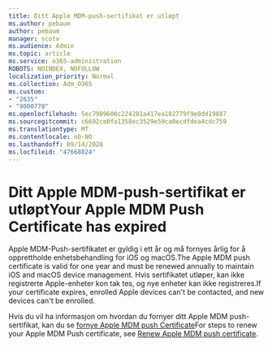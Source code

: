 ```yaml
---
title: Ditt Apple MDM-push-sertifikat er utløpt
ms.author: pebaum
author: pebaum
manager: scotv
ms.audience: Admin
ms.topic: article
ms.service: o365-administration
ROBOTS: NOINDEX, NOFOLLOW
localization_priority: Normal
ms.collection: Adm_O365
ms.custom:
- "2635"
- "9000770"
ms.openlocfilehash: 5ec7989600c224281a417ea102779f9e0dd19887
ms.sourcegitcommit: c6692ce0fa1358ec3529e59ca0ecdfdea4cdc759
ms.translationtype: MT
ms.contentlocale: nb-NO
ms.lasthandoff: 09/14/2020
ms.locfileid: "47668824"
---
```

# <a name="your-apple-mdm-push-certificate-has-expired"></a><span data-ttu-id="ece5a-102">Ditt Apple MDM-push-sertifikat er utløpt</span><span class="sxs-lookup"><span data-stu-id="ece5a-102">Your Apple MDM Push Certificate has expired</span></span>

<span data-ttu-id="ece5a-103">Apple MDM-Push-sertifikatet er gyldig i ett år og må fornyes årlig for å opprettholde enhetsbehandling for iOS og macOS.</span><span class="sxs-lookup"><span data-stu-id="ece5a-103">The Apple MDM push certificate is valid for one year and must be renewed annually to maintain iOS and macOS device management.</span></span> <span data-ttu-id="ece5a-104">Hvis sertifikatet utløper, kan ikke registrerte Apple-enheter kon tak tes, og nye enheter kan ikke registreres.</span><span class="sxs-lookup"><span data-stu-id="ece5a-104">If your certificate expires, enrolled Apple devices can't be contacted, and new devices can't be enrolled.</span></span>

<span data-ttu-id="ece5a-105">Hvis du vil ha informasjon om hvordan du fornyer ditt Apple MDM push-sertifikat, kan du se [fornye Apple MDM push Certificate](https://docs.microsoft.com/intune/apple-mdm-push-certificate-get#renew-apple-mdm-push-certificate)</span><span class="sxs-lookup"><span data-stu-id="ece5a-105">For steps to renew your Apple MDM Push certificate, see [Renew Apple MDM push certificate](https://docs.microsoft.com/intune/apple-mdm-push-certificate-get#renew-apple-mdm-push-certificate).</span></span>